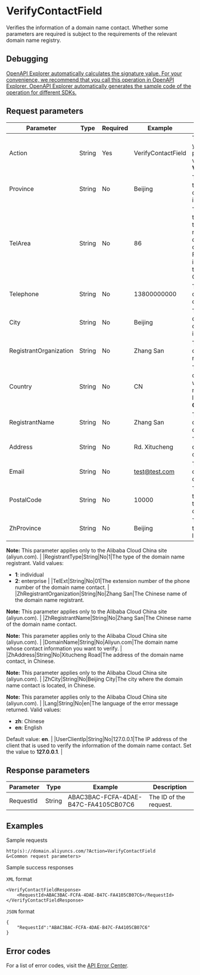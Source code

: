 # VerifyContactField

Verifies the information of a domain name contact. Whether some parameters are required is subject to the requirements of the relevant domain name registry.

## Debugging

[OpenAPI Explorer automatically calculates the signature value. For your convenience, we recommend that you call this operation in OpenAPI Explorer. OpenAPI Explorer automatically generates the sample code of the operation for different SDKs.](https://api.aliyun.com/#product=Domain&api=VerifyContactField&type=RPC&version=2018-01-29)

## Request parameters

|Parameter|Type|Required|Example|Description|
|---------|----|--------|-------|-----------|
|Action|String|Yes|VerifyContactField|The operation that you want to perform. Set the value to **VerifyContactField**. |
|Province|String|No|Beijing|The province where the domain name contact is located, in English. |
|TelArea|String|No|86|The international telephone code of the country or region where the domain name contact is located. For example, the international telephone code of China is **86**. |
|Telephone|String|No|13800000000|The phone number of the domain name contact. |
|City|String|No|Beijing|The city where the domain name contact is located, in English. |
|RegistrantOrganization|String|No|Zhang San|The English name of the domain name registrant. |
|Country|String|No|CN|The code of the country or region where the domain name contact is located, such as **CN**and **US**. |
|RegistrantName|String|No|Zhang San|The English name of the domain name contact. |
|Address|String|No|Rd. Xitucheng|The address of the domain name contact, in English. |
|Email|String|No|test@test.com|The email address of the domain name contact. |
|PostalCode|String|No|10000|The postal code of the region where the domain name contact is located. |
|ZhProvince|String|No|Beijing|The province where the contact is located, in Chinese.

**Note:** This parameter applies only to the Alibaba Cloud China site \(aliyun.com\). |
|RegistrantType|String|No|1|The type of the domain name registrant. Valid values:

-   **1**: individual
-   **2**: enterprise |
|TelExt|String|No|01|The extension number of the phone number of the domain name contact. |
|ZhRegistrantOrganization|String|No|Zhang San|The Chinese name of the domain name registrant.

**Note:** This parameter applies only to the Alibaba Cloud China site \(aliyun.com\). |
|ZhRegistrantName|String|No|Zhang San|The Chinese name of the domain name contact.

**Note:** This parameter applies only to the Alibaba Cloud China site \(aliyun.com\). |
|DomainName|String|No|Aliyun.com|The domain name whose contact information you want to verify. |
|ZhAddress|String|No|Xitucheng Road|The address of the domain name contact, in Chinese.

**Note:** This parameter applies only to the Alibaba Cloud China site \(aliyun.com\). |
|ZhCity|String|No|Beijing City|The city where the domain name contact is located, in Chinese.

**Note:** This parameter applies only to the Alibaba Cloud China site \(aliyun.com\). |
|Lang|String|No|en|The language of the error message returned. Valid values:

-   **zh**: Chinese
-   **en**: English

Default value: **en**. |
|UserClientIp|String|No|127.0.0.1|The IP address of the client that is used to verify the information of the domain name contact. Set the value to **127.0.0.1**. |

## Response parameters

|Parameter|Type|Example|Description|
|---------|----|-------|-----------|
|RequestId|String|ABAC3BAC-FCFA-4DAE-B47C-FA4105CB07C6|The ID of the request. |

## Examples

Sample requests

```
http(s)://domain.aliyuncs.com/?Action=VerifyContactField
&<Common request parameters>
```

Sample success responses

`XML` format

```
<VerifyContactFieldResponse>
    <RequestId>ABAC3BAC-FCFA-4DAE-B47C-FA4105CB07C6</RequestId>
</VerifyContactFieldResponse>
```

`JSON` format

```
{
    "RequestId":"ABAC3BAC-FCFA-4DAE-B47C-FA4105CB07C6"
}
```

## Error codes

For a list of error codes, visit the [API Error Center](https://error-center.alibabacloud.com/status/product/Domain).


